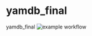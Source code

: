 # yamdb_final
yamdb_final
![example workflow](https://github.com/ivan-chekunkov/yamdb_final/blob/master/.github/workflows/yamdb_workflow.yml)